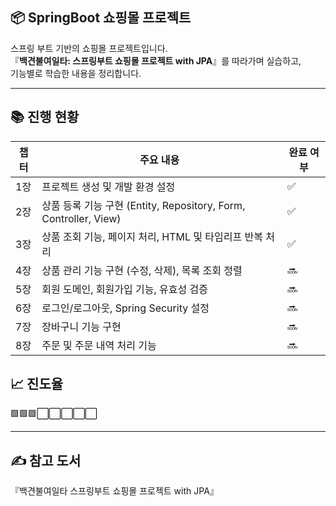 ## 📦 SpringBoot 쇼핑몰 프로젝트

스프링 부트 기반의 쇼핑몰 프로젝트입니다.  
『**백견불여일타: 스프링부트 쇼핑몰 프로젝트 with JPA**』를 따라가며 실습하고,  
기능별로 학습한 내용을 정리합니다.

---

## 📚 진행 현황

| 챕터 | 주요 내용 | 완료 여부 |
|------|-----------|------------|
| 1장 | 프로젝트 생성 및 개발 환경 설정 | ✅ |
| 2장 | 상품 등록 기능 구현 (Entity, Repository, Form, Controller, View) | ✅ |
| 3장 | 상품 조회 기능, 페이지 처리, HTML 및 타임리프 반복 처리 | ✅ |
| 4장 | 상품 관리 기능 구현 (수정, 삭제), 목록 조회 정렬 | 🔜 |
| 5장 | 회원 도메인, 회원가입 기능, 유효성 검증 | 🔜 |
| 6장 | 로그인/로그아웃, Spring Security 설정 | 🔜 |
| 7장 | 장바구니 기능 구현 | 🔜 |
| 8장 | 주문 및 주문 내역 처리 기능 | 🔜 |

## 📈 진도율
🟩🟩🟩⬜⬜⬜⬜⬜

---

## ✍️ 참고 도서

『백견불여일타 스프링부트 쇼핑몰 프로젝트 with JPA』
